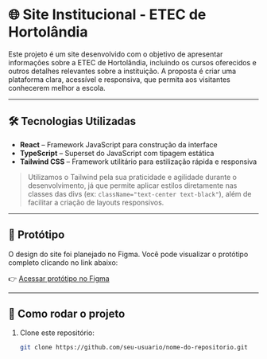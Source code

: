 # 🌐 Site Institucional - ETEC de Hortolândia

Este projeto é um site desenvolvido com o objetivo de apresentar informações sobre a ETEC de Hortolândia, incluindo os cursos oferecidos e outros detalhes relevantes sobre a instituição. A proposta é criar uma plataforma clara, acessível e responsiva, que permita aos visitantes conhecerem melhor a escola.


---


## 🛠️ Tecnologias Utilizadas

- **React** – Framework JavaScript para construção da interface
- **TypeScript** – Superset do JavaScript com tipagem estática
- **Tailwind CSS** – Framework utilitário para estilização rápida e responsiva

> Utilizamos o Tailwind pela sua praticidade e agilidade durante o desenvolvimento, já que permite aplicar estilos diretamente nas classes das divs (ex: `className="text-center text-black"`), além de facilitar a criação de layouts responsivos.


---


## 🎨 Protótipo

O design do site foi planejado no Figma. Você pode visualizar o protótipo completo clicando no link abaixo:

👉 [Acessar protótipo no Figma](https://www.figma.com/SEU-LINK-AQUI](https://www.figma.com/design/EorT8ZsYRc28ZdQKG708EG/ETEC-de-Hortol%C3%A2ndia---Website?node-id=0-1&t=FRJ8A7Sxa0cvD4jH-1))


---


## 📁 Como rodar o projeto

1. Clone este repositório:
   ```bash
   git clone https://github.com/seu-usuario/nome-do-repositorio.git
